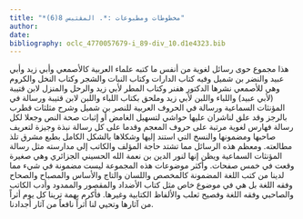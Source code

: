 ```yaml
---
title: "*مخطوطات ومطبوعات :*. المقتبس 8(6)"
author: 
date: 
bibliography: oclc_4770057679-i_89-div_10.d1e4323.bib
---
```



 هذا مجموع حوى رسائل لغوية من أنفس ما كتبه علماء العربية كالأصمعي وأبي زيد وأبي عبيد والنضر بن شميل وفيه كتاب الدارات وكتاب النبات والشجر وكتاب النخل والكروم وهي للأصمعي نشرها الدكتور هفنر وكتاب المطر لأبي زيد والرحل والمنزل لابن قتيبة (لأبي عبيد) واللباء واللبن لأبي زيد وملحق بكتاب اللباء واللبن لابن قتيبة ورسالة في   المؤنثات السماعية ورسالة في الحروف العربية للنصر بن شميل وشرح مثلثات قطرب بالرجز وقد علق لناشران عليها حواشي لتسهيل الغامض أو إثبات صحة النص وجعلا لكل رسالة فهارس لغوية مرتبة على حروف المعجم وقدما على كل رسالة نبذة وجيزة لتعريف صاحبها ومضمونها والنسخ التي استند إليها وشكلاها بالشكل الكامل بطبع مشرق تلذ مطالعته. ومعظم هذه الرسائل مما تشتد حاجة المؤلف والكاتب إلى مدارسته مثل رسالة المؤنثات السماعية ويظن إنها لنور الدين بن نعمة الله الحسيني الجزائري وهي صغيرة وقعت في  خمس  صفحات. وأكثر موضوعات هذه المجموعة ليست مضمونة في شيء مما لدينا من كتب اللغة المضمونة كالمخصص واللسان والتاج والأساس والمصباح والصحاح وفقه اللغة بل هي في موضوع خاص مثل كتاب الأضداد والمقصور والممدود وأدب الكاتب والصاحبي وفقه اللغة وفصيح ثعلب والألفاظ الكتابية وغيرها. فأكرم بهمة ترينا كل يوم أثراً من آثارها وتحيي لنا أثراً نافعاً من آثار أجدادنا. 
